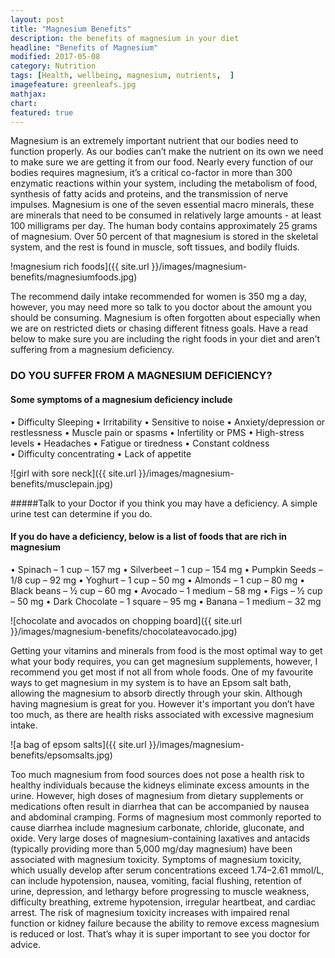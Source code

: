 ```yaml
---
layout: post
title: "Magnesium Benefits"
description: the benefits of magnesium in your diet 
headline: "Benefits of Magnesium"
modified: 2017-05-08
category: Nutrition
tags: [Health, wellbeing, magnesium, nutrients,  ]
imagefeature: greenleafs.jpg
mathjax: 
chart:
featured: true
---
```


<style>

	

		.post-template .notepad-post-content > div:not(.notepad-post-title) p:first-child {

			    font-size: 1rem;
		
		}

		.notepad-post-title h1{

        	color: #e51843!important;
    	}

</style>


Magnesium is an extremely important nutrient that our bodies need to function properly. As our bodies can’t make the nutrient on its own we need to make sure we are getting it from our food. 
Nearly every function of our bodies requires magnesium, it’s a critical co-factor in more than 300 enzymatic reactions within your system, including the metabolism of food, synthesis of fatty acids and proteins, and the transmission of nerve impulses.
Magnesium is one of the seven essential macro minerals, these are minerals that need to be consumed in relatively large amounts - at least 100 milligrams per day. The human body contains approximately 25 grams of magnesium. Over 50 percent of that magnesium is stored in the skeletal system, and the rest is found in muscle, soft tissues, and bodily fluids.


!magnesium rich foods]({{ site.url }}/images/magnesium-benefits/magnesiumfoods.jpg)



The recommend daily intake recommended for women is 350 mg a day, however, you may need more so talk to you doctor about the amount you should be consuming. Magnesium is often forgotten about especially when we are on restricted diets or chasing different fitness goals.
Have a read below to make sure you are including the right foods in your diet and aren't suffering from a magnesium deficiency.


### DO YOU SUFFER FROM A MAGNESIUM DEFICIENCY?


#### Some symptoms of a magnesium deficiency include

•	Difficulty Sleeping
•	Irritability
•	Sensitive to noise
•	Anxiety/depression or restlessness
•	Muscle pain or spasms
•	Infertility or PMS 
•	High-stress levels
•	Headaches
•	Fatigue or tiredness
•	Constant coldness  
•	Difficulty concentrating
•	Lack of appetite

![girl with sore neck]({{ site.url }}/images/magnesium-benefits/musclepain.jpg)



#####Talk to your Doctor if you think you may have a deficiency. A simple urine test can determine if you do.

#### If you do have a deficiency, below is a list of foods that are rich in magnesium

•	Spinach – 1 cup – 157 mg
•	Silverbeet – 1 cup – 154 mg
•	Pumpkin Seeds –  1/8 cup – 92 mg
•	Yoghurt – 1 cup – 50 mg
•	Almonds – 1 cup – 80 mg
•	Black beans – ½ cup – 60 mg
•	Avocado – 1 medium – 58 mg
•	Figs – ½ cup – 50 mg
•	Dark Chocolate – 1 square – 95 mg
•	Banana – 1 medium – 32 mg

![chocolate and avocados on chopping board]({{ site.url }}/images/magnesium-benefits/chocolateavocado.jpg)


Getting your vitamins and minerals from food is the most optimal way to get what your body requires, you can get magnesium supplements, however, I recommend you get most if not all from whole foods. One of my favourite ways to get magnesium in my system is to have an Epsom salt bath, allowing the magnesium to absorb directly through your skin.
Although having magnesium is great for you. However it's important you don’t have too much, as there are health risks associated with excessive magnesium intake.


![a bag of epsom salts]({{ site.url }}/images/magnesium-benefits/epsomsalts.jpg)


Too much magnesium from food sources does not pose a health risk to healthy individuals because the kidneys eliminate excess amounts in the urine. However, high doses of magnesium from dietary supplements or medications often result in diarrhea that can be accompanied by nausea and abdominal cramping. Forms of magnesium most commonly reported to cause diarrhea include magnesium carbonate, chloride, gluconate, and oxide. 
Very large doses of magnesium-containing laxatives and antacids (typically providing more than 5,000 mg/day magnesium) have been associated with magnesium toxicity. Symptoms of magnesium toxicity, which usually develop after serum concentrations exceed 1.74–2.61 mmol/L, can include hypotension, nausea, vomiting, facial flushing, retention of urine, depression, and lethargy before progressing to muscle weakness, difficulty breathing, extreme hypotension, irregular heartbeat, and cardiac arrest. The risk of magnesium toxicity increases with impaired renal function or kidney failure because the ability to remove excess magnesium is reduced or lost. That’s whay it is super important to see you doctor for advice.

 









 






